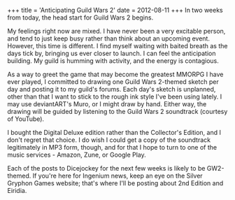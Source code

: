 +++
title = 'Anticipating Guild Wars 2'
date = 2012-08-11
+++
In two weeks from today, the head start for Guild Wars 2 begins.

My feelings right now are mixed. I have never been a very excitable person, and tend to just keep busy rather than think about an upcoming event. However, this time is different. I find myself waiting with baited breath as the days tick by, bringing us ever closer to launch. I can feel the anticipation building. My guild is humming with activity, and the energy is contagious.

As a way to greet the game that may become the greatest MMORPG I have ever played, I committed to drawing one Guild Wars 2-themed sketch per day and posting it to my guild's forums. Each day's sketch is unplanned, other than that I want to stick to the rough ink style I've been using lately. I may use deviantART's Muro, or I might draw by hand. Either way, the drawing will be guided by listening to the Guild Wars 2 soundtrack (courtesy of YouTube).

I bought the Digital Deluxe edition rather than the Collector's Edition, and I don't regret that choice. I do wish I could get a copy of the soundtrack legitimately in MP3 form, though, and for that I hope to turn to one of the music services - Amazon, Zune, or Google Play.

Each of the posts to Dicejockey for the next few weeks is likely to be GW2-themed. If you're here for Ingenium news, keep an eye on the Silver Gryphon Games website; that's where I'll be posting about 2nd Edition and Eiridia.
